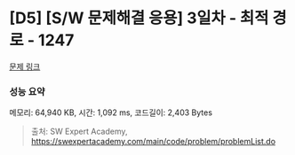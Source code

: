# [D5] [S/W 문제해결 응용] 3일차 - 최적 경로 - 1247 

[문제 링크](https://swexpertacademy.com/main/code/problem/problemDetail.do?contestProbId=AV15OZ4qAPICFAYD) 

### 성능 요약

메모리: 64,940 KB, 시간: 1,092 ms, 코드길이: 2,403 Bytes



> 출처: SW Expert Academy, https://swexpertacademy.com/main/code/problem/problemList.do